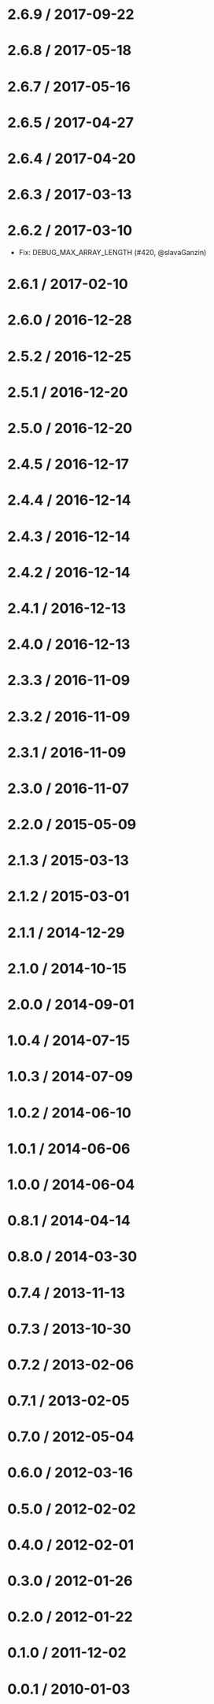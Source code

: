 
2.6.9 / 2017-09-22
==================


2.6.8 / 2017-05-18
==================


2.6.7 / 2017-05-16
==================


2.6.5 / 2017-04-27
==================
  


2.6.4 / 2017-04-20
==================


2.6.3 / 2017-03-13
==================


2.6.2 / 2017-03-10
==================

  * Fix: DEBUG_MAX_ARRAY_LENGTH (#420, @slavaGanzin)

2.6.1 / 2017-02-10
==================


2.6.0 / 2016-12-28
==================


2.5.2 / 2016-12-25
==================


2.5.1 / 2016-12-20
==================


2.5.0 / 2016-12-20
==================


2.4.5 / 2016-12-17
==================


2.4.4 / 2016-12-14
==================


2.4.3 / 2016-12-14
==================


2.4.2 / 2016-12-14
==================


2.4.1 / 2016-12-13
==================


2.4.0 / 2016-12-13
==================


2.3.3 / 2016-11-09
==================


2.3.2 / 2016-11-09
==================


2.3.1 / 2016-11-09
==================


2.3.0 / 2016-11-07
==================


2.2.0 / 2015-05-09
==================


2.1.3 / 2015-03-13
==================


2.1.2 / 2015-03-01
==================


2.1.1 / 2014-12-29
==================


2.1.0 / 2014-10-15
==================


2.0.0 / 2014-09-01
==================


1.0.4 / 2014-07-15
==================


1.0.3 / 2014-07-09
==================


1.0.2 / 2014-06-10
==================


1.0.1 / 2014-06-06
==================


1.0.0 / 2014-06-04
==================


0.8.1 / 2014-04-14
==================


0.8.0 / 2014-03-30
==================


0.7.4 / 2013-11-13
==================


0.7.3 / 2013-10-30
==================


0.7.2 / 2013-02-06
==================


0.7.1 / 2013-02-05
==================


0.7.0 / 2012-05-04
==================


0.6.0 / 2012-03-16
==================


0.5.0 / 2012-02-02
==================


0.4.0 / 2012-02-01
==================


0.3.0 / 2012-01-26
==================


0.2.0 / 2012-01-22
==================


0.1.0 / 2011-12-02
==================


0.0.1 / 2010-01-03
==================

